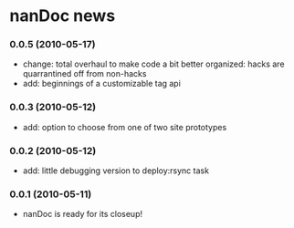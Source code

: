 # nanDoc news

### 0.0.5 (2010-05-17)
* change: total overhaul to make code a bit better organized: hacks are quarrantined off from non-hacks
* add: beginnings of a customizable tag api

### 0.0.3 (2010-05-12)
* add: option to choose from one of two site prototypes

### 0.0.2 (2010-05-12)
* add: little debugging version to deploy:rsync task

### 0.0.1 (2010-05-11)
* nanDoc is ready for its closeup!
